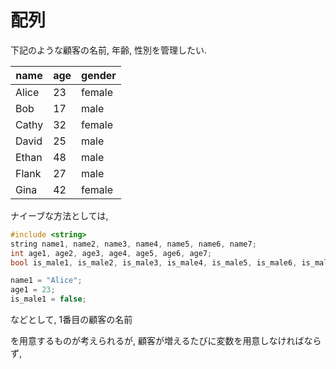 # 配列
下記のような顧客の名前, 年齢, 性別を管理したい.

| name  | age | gender |
|-------|-----|--------|
| Alice | 23  | female |
| Bob   | 17  | male   |
| Cathy | 32  | female |
| David | 25  | male   |
| Ethan | 48  | male   |
| Flank | 27  | male   |
| Gina  | 42  | female |

ナイーブな方法としては,

```c++
#include <string>
string name1, name2, name3, name4, name5, name6, name7;
int age1, age2, age3, age4, age5, age6, age7;
bool is_male1, is_male2, is_male3, is_male4, is_male5, is_male6, is_male7;

name1 = "Alice";
age1 = 23;
is_male1 = false;
```

などとして, 1番目の顧客の名前

を用意するものが考えられるが, 顧客が増えるたびに変数を用意しなければならず, 
